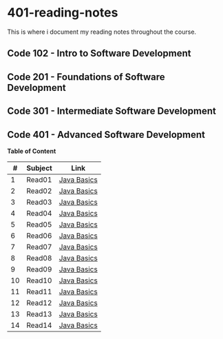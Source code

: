 # 401-reading-notes

This is where i document my reading notes throughout the course.

## Code 102 - Intro to Software Development

## Code 201 - Foundations of Software Development

## Code 301 - Intermediate Software Development

## Code 401 - Advanced Software Development


**Table of Content**

|#|Subject|Link|
|-----|--------|--------|
|1   |Read01|[Java Basics](https://sufianhamdan.github.io/401-reading-notes/Read01/Read01.md)|
|2   |Read02|[Java Basics](https://sufianhamdan.github.io/401-reading-notes/Read02/Read02.md)|
|3   |Read03|[Java Basics](https://sufianhamdan.github.io/401-reading-notes/Read03/Read03.md)|
|4   |Read04|[Java Basics](https://sufianhamdan.github.io/401-reading-notes/Read04/Read04.md)|
|5   |Read05|[Java Basics](https://sufianhamdan.github.io/401-reading-notes/Read05/Read05.md)|
|6   |Read06|[Java Basics](https://sufianhamdan.github.io/401-reading-notes/Read06/Read06.md)|
|7   |Read07|[Java Basics](https://sufianhamdan.github.io/401-reading-notes/Read07/Read07.md)|
|8   |Read08|[Java Basics](https://sufianhamdan.github.io/401-reading-notes/Read08/Read08.md)|
|9   |Read09|[Java Basics](https://sufianhamdan.github.io/401-reading-notes/Read09/Read09.md)|
|10  |Read10|[Java Basics](https://sufianhamdan.github.io/401-reading-notes/Read10/Read10.md)|
|11  |Read11|[Java Basics](https://sufianhamdan.github.io/401-reading-notes/Read11/Read11.md)|
|12  |Read12|[Java Basics](https://sufianhamdan.github.io/401-reading-notes/Read12/Read12.md)|
|13  |Read13|[Java Basics](https://sufianhamdan.github.io/401-reading-notes/Read13/Read13.md)|
|14  |Read14|[Java Basics](https://sufianhamdan.github.io/401-reading-notes/Read14/Read14.md)|
